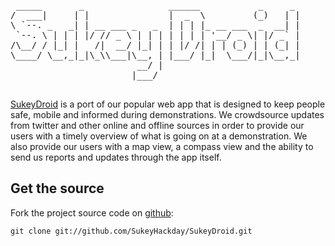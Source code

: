 <pre>

 _____       _                ______           _     _ 
/  ___|     | |               |  _  \         (_)   | |
\ `--. _   _| | __ ___ _   _  | | | |_ __ ___  _  __| |
 `--. \ | | | |/ // _ \ | | | | | | | '__/ _ \| |/ _` |
/\__/ / |_| |   /|  __/ |_| | | |/ /| | | (_) | | (_| |
\____/ \__,_|_|\_\\___|\__, | |___/ |_|  \___/|_|\__,_|
                        __/ |                          
                       |___/                           

</pre>                       

[SukeyDroid](http://www.sukey.org) is a port of our popular web app that is designed to keep people safe, mobile and informed during demonstrations. We crowdsource updates from twitter and other online and offline sources in order to provide our users with a timely overview of what is going on at a demonstration. We also provide our users with a map view, a compass view and the ability to send us reports and updates through the app itself.

Get the source
--------------

Fork the project source code on [github](https://github.com/SukeyHackday/SukeyDroid):

	git clone git://github.com/SukeyHackday/SukeyDroid.git
